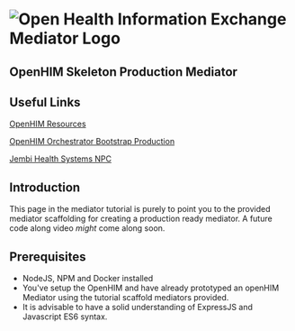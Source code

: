 # ![Open Health Information Exchange Mediator Logo](images/openhimLogoGreen.svg)

## **OpenHIM Skeleton Production Mediator**

## Useful Links

[OpenHIM Resources](http://openhim.org/)

[OpenHIM Orchestrator Bootstrap Production](https://github.com/jembi/openhim-mediator-bootstrap-production)

[Jembi Health Systems NPC](https://www.jembi.org/)

## Introduction

This page in the mediator tutorial is purely to point you to the provided mediator scaffolding for creating a production ready mediator. A future code along video _might_ come along soon.

## Prerequisites

- NodeJS, NPM and Docker installed
- You've setup the OpenHIM and have already prototyped an openHIM Mediator using the tutorial scaffold mediators provided.
- It is advisable to have a solid understanding of ExpressJS and Javascript ES6 syntax.
